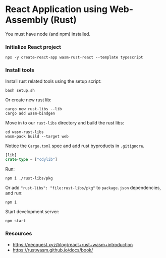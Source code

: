 # React Application using Web-Assembly (Rust)

You must have node (and npm) installed.

### Initialize React project
```console
npx -y create-react-app wasm-rust-react --template typescript
```

### Install tools

Install rust related tools using the setup script:
```console
bash setup.sh
```

Or create new rust lib:
```console
cargo new rust-libs --lib
cargo add wasm-bindgen
```

Move in to our `rust-libs` directory and build the rust libs:
```console
cd wasm-rust-libs
wasm-pack build --target web
```

Notice the `Cargo.toml` spec and add rust byproducts in `.gitignore`.
```rs
[lib]
crate-type = ["cdylib"]
```
Run:
```
npm i ./rust-libs/pkg
```

Or add `"rust-libs": "file:rust-libs/pkg"` to `package.json` dependencies, and
run:
```console
npm i
```

Start development server:
```console
npm start
```

### Resources
- <https://neoquest.xyz/blog/react+rust+wasm+introduction>
- <https://rustwasm.github.io/docs/book/>
